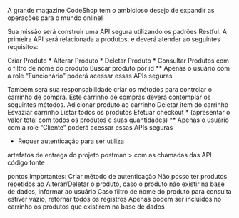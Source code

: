 A grande magazine CodeShop tem o ambicioso desejo de expandir as operações para o mundo online!

Sua missão será construir uma API segura utilizando os padrões Restful. A primeira API será relacionada a produtos, e deverá atender ao seguintes requisitos:

Criar Produto *
Alterar Produto *
Deletar Produto *
Consultar Produtos com o filtro de nome do produto
Buscar produto por id
** Apenas o usuário com a role “Funcionário” poderá acessar essas APIs seguras

Também será sua responsabilidade criar os métodos para controlar o carrinho de compra. Este carrinho de compras deverá contemplar os seguintes métodos.
Adicionar produto ao carrinho
Deletar item do carrinho
Esvaziar carrinho
Listar todos os produtos
Efetuar checkout * (apresentar o valor total com todos os produtos e suas quantidades)
** Apenas o usuário com a role “Cliente” poderá acessar essas APIs seguras

* Requer autenticação para ser utiliza

artefatos de entrega do projeto
postman > com as chamadas das API
código fonte

pontos importantes:
Criar método de autenticação
Não posso ter produtos repetidos
ao Alterar/Deletar o produto, caso o produto não existir na base de dados, informar ao usuário
Caso filtro de nome do produto para consulta estiver vazio, retornar todos os registros
Apenas podem ser incluídos no carrinho os produtos que existirem na base de dados


